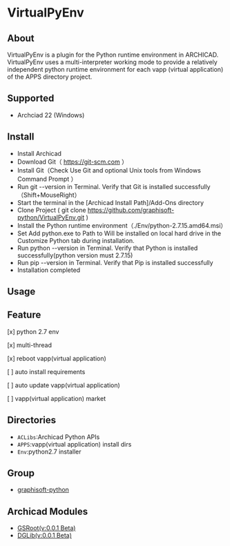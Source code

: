 # VirtualPyEnv

## About

VirtualPyEnv is a plugin for the Python runtime environment in ARCHICAD. VirtualPyEnv uses a multi-interpreter working mode to provide a relatively independent python runtime environment for each vapp (virtual application) of the APPS directory project.

## Supported

* Archciad 22 (Windows)

## Install

* Install Archicad 
* Download Git（ https://git-scm.com ）
* Install Git（Check Use Git and optional Unix tools from Windows Command Prompt ）
* Run git --version in Terminal. Verify that Git is installed successfully（Shift+MouseRight）
* Start the terminal in the [Archicad Install Path]/Add-Ons directory
* Clone Project ( git clone https://github.com/graphisoft-python/VirtualPyEnv.git )
* Install the Python runtime environment（./Env/python-2.7.15.amd64.msi）
* Set Add python.exe to Path to Will be installed on local hard drive in the Customize Python tab during installation.
* Run python --version in Terminal. Verify that Python is installed successfully(python version must 2.7.15)
* Run pip --version in Terminal. Verify that Pip is installed successfully
* Installation completed

## Usage



## Feature

 [x] python 2.7 env

 [x] multi-thread

 [x] reboot vapp(virtual application)

 [ ] auto install requirements

 [ ] auto update vapp(virtual application)

 [ ] vapp(virtual application) market

## Directories

* `ACLibs`:Archicad Python APIs
* `APPS`:vapp(virtual application) install dirs
* `Env`:python2.7 installer 

## Group

* [graphisoft-python](https://github.com/graphisoft-python)


## Archicad Modules

* [GSRoot(v:0.0.1 Beta)](https://github.com/graphisoft-python/GSRoot)
* [DGLib(v:0.0.1 Beta)](https://github.com/graphisoft-python/DGLib)

